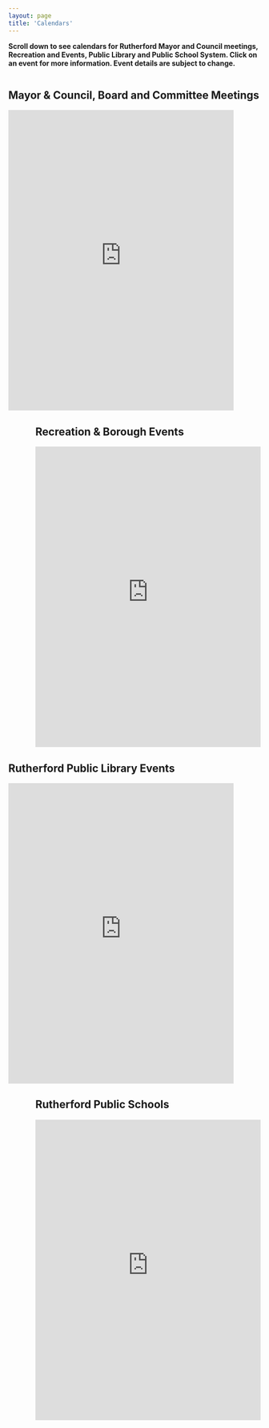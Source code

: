```yaml
---
layout: page
title: 'Calendars'
---
```


**Scroll down to see calendars for Rutherford Mayor and Council meetings, Recreation and Events, Public Library and Public School System. Click on an event for more information. Event details are subject to change.** 

<div style="float: left;">
  <h2>Mayor &amp; Council, Board and Committee Meetings</h2>
  <iframe src="https://calendar.google.com/calendar/embed?showTitle=0&amp;showPrint=0&amp;showCalendars=0&amp;showTz=0&amp;mode=AGENDA&amp;height=600&amp;wkst=1&amp;bgcolor=%23ffffff&amp;src=75r5nqe7qson287rauo77tbuek%40group.calendar.google.com&amp;color=%2342104A&amp;ctz=America%2FNew_York"
  style="border-width:0" width="450" height="600" frameborder="0" scrolling="no"></iframe>
</div>

<div style="float: right;">
  <h2>Recreation &amp; Borough Events</h2>
  <iframe src="https://calendar.google.com/calendar/embed?showTitle=0&amp;showPrint=0&amp;showCalendars=0&amp;showTz=0&amp;mode=AGENDA&amp;height=600&amp;wkst=1&amp;bgcolor=%23ffffff&amp;src=9mmlg69uroi4c340ulq1461a80%40group.calendar.google.com&amp;color=%232F6309&amp;ctz=America%2FNew_York"
  style="border-width:0" width="450" height="600" frameborder="0" scrolling="no"></iframe>
</div>

<div style="clear: both;"></div>

<div style="float: left">
  <h2>Rutherford Public Library Events</h2>
  <iframe src="https://calendar.google.com/calendar/embed?showTitle=0&amp;showPrint=0&amp;showCalendars=0&amp;showTz=0&amp;mode=AGENDA&amp;height=600&amp;wkst=1&amp;bgcolor=%23ffffff&amp;src=rutherfordpubliclibrary%40gmail.com&amp;color=%232F6309&amp;ctz=America%2FNew_York"
  style="border-width:0" width="450" height="600" frameborder="0" scrolling="no"></iframe>
</div>

<div style="float: right">
  <h2>Rutherford Public Schools</h2>
  <iframe src="https://calendar.google.com/calendar/embed?showTitle=0&amp;showPrint=0&amp;showCalendars=0&amp;showTz=0&amp;mode=AGENDA&amp;height=600&amp;wkst=1&amp;bgcolor=%23ffffff&amp;src=rutherfordboe%40rutherfordschools.org&amp;color=%232F6309&amp;ctz=America%2FNew_York"
  style="border-width:0" width="450" height="600" frameborder="0" scrolling="no"></iframe>
</div>
